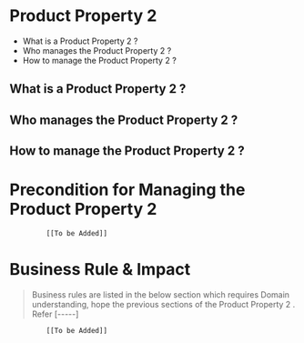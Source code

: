 # Product Property 2

* What is a Product Property 2 ?
* Who manages the Product Property 2 ?
* How to manage the Product Property 2 ? 

## What is a Product Property 2 ?
## Who manages the Product Property 2 ?
## How to manage the Product Property 2 ? 

# Precondition for Managing the Product Property 2 




             [[To be Added]]
 




# Business Rule & Impact 

> Business rules are listed in the below section which requires Domain understanding, hope the previous sections of the Product Property 2 . Refer [-----]


             [[To be Added]]
 


